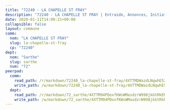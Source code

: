 ```yaml
---
title: "72240 - LA CHAPELLE ST FRAY"
description: "72240 - LA CHAPELLE ST FRAY | Entraide, Annonces, Initiatives"
date: 2020-01-11T14:09:21+09:00
collapsible: false
layout: commune
comm:
  nom: "LA CHAPELLE ST FRAY"
  slug: la-chapelle-st-fray
  cp: "72240"
dept:
  nom: "Sarthe"
  slug: sarthe
  num: "72"
peerpad:
  comm:
    read_path: /r/markdown/72240_la-chapelle-st-fray/4XTTMDWazdLNqwhE5Z2WB5XkWstL18MU9pAqTe5SpTZgcdUHM
    write_path: /w/markdown/72240_la-chapelle-st-fray/4XTTMDWazdLNqwhE5Z2WB5XkWstL18MU9pAqTe5SpTZgcdUHM-K3TgUNJ48wJhP7siH3QocM7gG9SpbeNnHPWPe4cHHrZG5ZDoVzs2V68tkqVQUXKi3TLzAK2hQqP3GMXEG5YRQZQTd3joDhbezBsMxcVi1DZjzHs6ve45e8NmSffNaPuXHjN8cqBd
  dept:
    read_path: /r/markdown/72_sarthe/4XTTM94PDoxfKWsWMasdzrW998jkGtRkEM3CSUC42xSpuJKZ5
    write_path: /w/markdown/72_sarthe/4XTTM94PDoxfKWsWMasdzrW998jkGtRkEM3CSUC42xSpuJKZ5-K3TgTpjFyG67yVeuXvSAfSYzY4Yx2FMtDhgpv5HM2EDBJRVMn95z33xx4XjRNYNVaVsBPQ1t4pG9MoyNqwTqa8mcnEUB8rK4BMVbvUhCtGWCPSFnDCaT8GJTyimDgsCirLN3zswh
---
```


